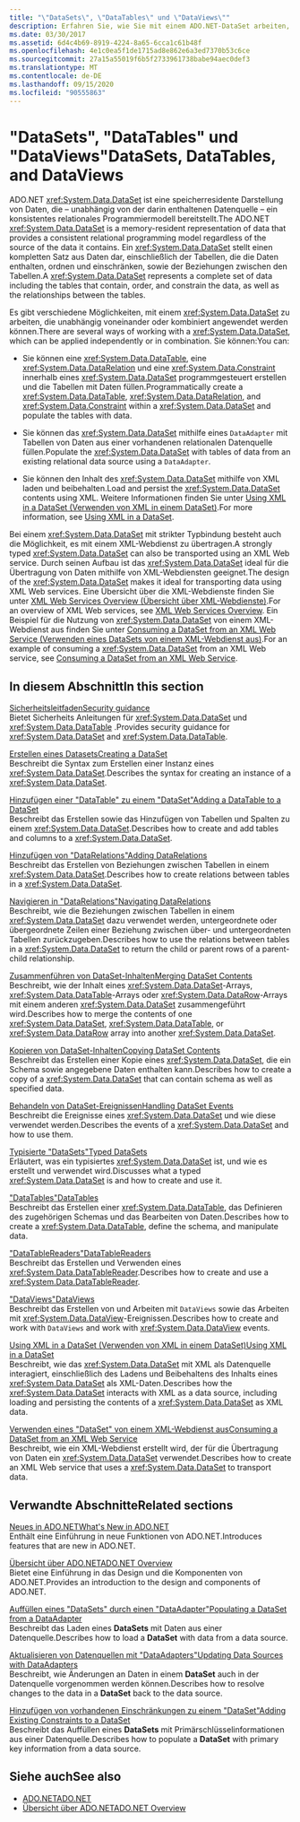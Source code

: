 ```yaml
---
title: "\"DataSets\", \"DataTables\" und \"DataViews\""
description: Erfahren Sie, wie Sie mit einem ADO.NET-DataSet arbeiten, einer Speicher Residenten Darstellung von Daten, die ein konsistentes relationales Programmiermodell bereitstellt.
ms.date: 03/30/2017
ms.assetid: 6d4c4b69-8919-4224-8a65-6cca1c61b48f
ms.openlocfilehash: 4e1c0ea5f1de1715ad8e862e6a3ed7370b53c6ce
ms.sourcegitcommit: 27a15a55019f6b5f2733961738babe94aec0def3
ms.translationtype: MT
ms.contentlocale: de-DE
ms.lasthandoff: 09/15/2020
ms.locfileid: "90555863"
---
```

# <a name="datasets-datatables-and-dataviews"></a><span data-ttu-id="1c1a4-103">"DataSets", "DataTables" und "DataViews"</span><span class="sxs-lookup"><span data-stu-id="1c1a4-103">DataSets, DataTables, and DataViews</span></span>

<span data-ttu-id="1c1a4-104">ADO.NET <xref:System.Data.DataSet> ist eine speicherresidente Darstellung von Daten, die – unabhängig von der darin enthaltenen Datenquelle – ein konsistentes relationales Programmiermodell bereitstellt.</span><span class="sxs-lookup"><span data-stu-id="1c1a4-104">The ADO.NET <xref:System.Data.DataSet> is a memory-resident representation of data that provides a consistent relational programming model regardless of the source of the data it contains.</span></span> <span data-ttu-id="1c1a4-105">Ein <xref:System.Data.DataSet> stellt einen kompletten Satz aus Daten dar, einschließlich der Tabellen, die die Daten enthalten, ordnen und einschränken, sowie der Beziehungen zwischen den Tabellen.</span><span class="sxs-lookup"><span data-stu-id="1c1a4-105">A <xref:System.Data.DataSet> represents a complete set of data including the tables that contain, order, and constrain the data, as well as the relationships between the tables.</span></span>  
  
<span data-ttu-id="1c1a4-106">Es gibt verschiedene Möglichkeiten, mit einem <xref:System.Data.DataSet> zu arbeiten, die unabhängig voneinander oder kombiniert angewendet werden können.</span><span class="sxs-lookup"><span data-stu-id="1c1a4-106">There are several ways of working with a <xref:System.Data.DataSet>, which can be applied independently or in combination.</span></span> <span data-ttu-id="1c1a4-107">Sie können:</span><span class="sxs-lookup"><span data-stu-id="1c1a4-107">You can:</span></span>  
  
- <span data-ttu-id="1c1a4-108">Sie können eine <xref:System.Data.DataTable>, eine <xref:System.Data.DataRelation> und eine <xref:System.Data.Constraint> innerhalb eines <xref:System.Data.DataSet> programmgesteuert erstellen und die Tabellen mit Daten füllen.</span><span class="sxs-lookup"><span data-stu-id="1c1a4-108">Programmatically create a <xref:System.Data.DataTable>, <xref:System.Data.DataRelation>, and <xref:System.Data.Constraint> within a <xref:System.Data.DataSet> and populate the tables with data.</span></span>  
  
- <span data-ttu-id="1c1a4-109">Sie können das <xref:System.Data.DataSet> mithilfe eines `DataAdapter` mit Tabellen von Daten aus einer vorhandenen relationalen Datenquelle füllen.</span><span class="sxs-lookup"><span data-stu-id="1c1a4-109">Populate the <xref:System.Data.DataSet> with tables of data from an existing relational data source using a `DataAdapter`.</span></span>  
  
- <span data-ttu-id="1c1a4-110">Sie können den Inhalt des <xref:System.Data.DataSet> mithilfe von XML laden und beibehalten.</span><span class="sxs-lookup"><span data-stu-id="1c1a4-110">Load and persist the <xref:System.Data.DataSet> contents using XML.</span></span> <span data-ttu-id="1c1a4-111">Weitere Informationen finden Sie unter [Using XML in a DataSet (Verwenden von XML in einem DataSet)](using-xml-in-a-dataset.md).</span><span class="sxs-lookup"><span data-stu-id="1c1a4-111">For more information, see [Using XML in a DataSet](using-xml-in-a-dataset.md).</span></span>  
  
<span data-ttu-id="1c1a4-112">Bei einem <xref:System.Data.DataSet> mit strikter Typbindung besteht auch die Möglichkeit, es mit einem XML-Webdienst zu übertragen.</span><span class="sxs-lookup"><span data-stu-id="1c1a4-112">A strongly typed <xref:System.Data.DataSet> can also be transported using an XML Web service.</span></span> <span data-ttu-id="1c1a4-113">Durch seinen Aufbau ist das <xref:System.Data.DataSet> ideal für die Übertragung von Daten mithilfe von XML-Webdiensten geeignet.</span><span class="sxs-lookup"><span data-stu-id="1c1a4-113">The design of the <xref:System.Data.DataSet> makes it ideal for transporting data using XML Web services.</span></span> <span data-ttu-id="1c1a4-114">Eine Übersicht über die XML-Webdienste finden Sie unter [XML Web Services Overview (Übersicht über XML-Webdienste)](/previous-versions/dotnet/netframework-4.0/w9fdtx28(v=vs.100)).</span><span class="sxs-lookup"><span data-stu-id="1c1a4-114">For an overview of XML Web services, see [XML Web Services Overview](/previous-versions/dotnet/netframework-4.0/w9fdtx28(v=vs.100)).</span></span> <span data-ttu-id="1c1a4-115">Ein Beispiel für die Nutzung von <xref:System.Data.DataSet> von einem XML-Webdienst aus finden Sie unter [Consuming a DataSet from an XML Web Service (Verwenden eines DataSets von einem XML-Webdienst aus)](consuming-a-dataset-from-an-xml-web-service.md).</span><span class="sxs-lookup"><span data-stu-id="1c1a4-115">For an example of consuming a <xref:System.Data.DataSet> from an XML Web service, see [Consuming a DataSet from an XML Web Service](consuming-a-dataset-from-an-xml-web-service.md).</span></span>  
  
## <a name="in-this-section"></a><span data-ttu-id="1c1a4-116">In diesem Abschnitt</span><span class="sxs-lookup"><span data-stu-id="1c1a4-116">In this section</span></span>

 [<span data-ttu-id="1c1a4-117">Sicherheitsleitfaden</span><span class="sxs-lookup"><span data-stu-id="1c1a4-117">Security guidance</span></span>](security-guidance.md)  
 <span data-ttu-id="1c1a4-118">Bietet Sicherheits Anleitungen für <xref:System.Data.DataSet> und <xref:System.Data.DataTable> .</span><span class="sxs-lookup"><span data-stu-id="1c1a4-118">Provides security guidance for <xref:System.Data.DataSet> and <xref:System.Data.DataTable>.</span></span>

 [<span data-ttu-id="1c1a4-119">Erstellen eines Datasets</span><span class="sxs-lookup"><span data-stu-id="1c1a4-119">Creating a DataSet</span></span>](creating-a-dataset.md)  
 <span data-ttu-id="1c1a4-120">Beschreibt die Syntax zum Erstellen einer Instanz eines <xref:System.Data.DataSet>.</span><span class="sxs-lookup"><span data-stu-id="1c1a4-120">Describes the syntax for creating an instance of a <xref:System.Data.DataSet>.</span></span>  
  
 [<span data-ttu-id="1c1a4-121">Hinzufügen einer "DataTable" zu einem "DataSet"</span><span class="sxs-lookup"><span data-stu-id="1c1a4-121">Adding a DataTable to a DataSet</span></span>](adding-a-datatable-to-a-dataset.md)  
 <span data-ttu-id="1c1a4-122">Beschreibt das Erstellen sowie das Hinzufügen von Tabellen und Spalten zu einem <xref:System.Data.DataSet>.</span><span class="sxs-lookup"><span data-stu-id="1c1a4-122">Describes how to create and add tables and columns to a <xref:System.Data.DataSet>.</span></span>  
  
 [<span data-ttu-id="1c1a4-123">Hinzufügen von "DataRelations"</span><span class="sxs-lookup"><span data-stu-id="1c1a4-123">Adding DataRelations</span></span>](adding-datarelations.md)  
 <span data-ttu-id="1c1a4-124">Beschreibt das Erstellen von Beziehungen zwischen Tabellen in einem <xref:System.Data.DataSet>.</span><span class="sxs-lookup"><span data-stu-id="1c1a4-124">Describes how to create relations between tables in a <xref:System.Data.DataSet>.</span></span>  
  
 [<span data-ttu-id="1c1a4-125">Navigieren in "DataRelations"</span><span class="sxs-lookup"><span data-stu-id="1c1a4-125">Navigating DataRelations</span></span>](navigating-datarelations.md)  
 <span data-ttu-id="1c1a4-126">Beschreibt, wie die Beziehungen zwischen Tabellen in einem <xref:System.Data.DataSet> dazu verwendet werden, untergeordnete oder übergeordnete Zeilen einer Beziehung zwischen über- und untergeordneten Tabellen zurückzugeben.</span><span class="sxs-lookup"><span data-stu-id="1c1a4-126">Describes how to use the relations between tables in a <xref:System.Data.DataSet> to return the child or parent rows of a parent-child relationship.</span></span>  
  
 [<span data-ttu-id="1c1a4-127">Zusammenführen von DataSet-Inhalten</span><span class="sxs-lookup"><span data-stu-id="1c1a4-127">Merging DataSet Contents</span></span>](merging-dataset-contents.md)  
 <span data-ttu-id="1c1a4-128">Beschreibt, wie der Inhalt eines <xref:System.Data.DataSet>-Arrays, <xref:System.Data.DataTable>-Arrays oder <xref:System.Data.DataRow>-Arrays mit einem anderen <xref:System.Data.DataSet> zusammengeführt wird.</span><span class="sxs-lookup"><span data-stu-id="1c1a4-128">Describes how to merge the contents of one <xref:System.Data.DataSet>, <xref:System.Data.DataTable>, or <xref:System.Data.DataRow> array into another <xref:System.Data.DataSet>.</span></span>  
  
 [<span data-ttu-id="1c1a4-129">Kopieren von DataSet-Inhalten</span><span class="sxs-lookup"><span data-stu-id="1c1a4-129">Copying DataSet Contents</span></span>](copying-dataset-contents.md)  
 <span data-ttu-id="1c1a4-130">Beschreibt das Erstellen einer Kopie eines <xref:System.Data.DataSet>, die ein Schema sowie angegebene Daten enthalten kann.</span><span class="sxs-lookup"><span data-stu-id="1c1a4-130">Describes how to create a copy of a <xref:System.Data.DataSet> that can contain schema as well as specified data.</span></span>  
  
 [<span data-ttu-id="1c1a4-131">Behandeln von DataSet-Ereignissen</span><span class="sxs-lookup"><span data-stu-id="1c1a4-131">Handling DataSet Events</span></span>](handling-dataset-events.md)  
 <span data-ttu-id="1c1a4-132">Beschreibt die Ereignisse eines <xref:System.Data.DataSet> und wie diese verwendet werden.</span><span class="sxs-lookup"><span data-stu-id="1c1a4-132">Describes the events of a <xref:System.Data.DataSet> and how to use them.</span></span>  
  
 [<span data-ttu-id="1c1a4-133">Typisierte "DataSets"</span><span class="sxs-lookup"><span data-stu-id="1c1a4-133">Typed DataSets</span></span>](typed-datasets.md)  
 <span data-ttu-id="1c1a4-134">Erläutert, was ein typisiertes <xref:System.Data.DataSet> ist, und wie es erstellt und verwendet wird.</span><span class="sxs-lookup"><span data-stu-id="1c1a4-134">Discusses what a typed <xref:System.Data.DataSet> is and how to create and use it.</span></span>  
  
 [<span data-ttu-id="1c1a4-135">"DataTables"</span><span class="sxs-lookup"><span data-stu-id="1c1a4-135">DataTables</span></span>](datatables.md)  
 <span data-ttu-id="1c1a4-136">Beschreibt das Erstellen einer <xref:System.Data.DataTable>, das Definieren des zugehörigen Schemas und das Bearbeiten von Daten.</span><span class="sxs-lookup"><span data-stu-id="1c1a4-136">Describes how to create a <xref:System.Data.DataTable>, define the schema, and manipulate data.</span></span>  
  
 [<span data-ttu-id="1c1a4-137">"DataTableReaders"</span><span class="sxs-lookup"><span data-stu-id="1c1a4-137">DataTableReaders</span></span>](datatablereaders.md)  
 <span data-ttu-id="1c1a4-138">Beschreibt das Erstellen und Verwenden eines <xref:System.Data.DataTableReader>.</span><span class="sxs-lookup"><span data-stu-id="1c1a4-138">Describes how to create and use a <xref:System.Data.DataTableReader>.</span></span>  
  
 [<span data-ttu-id="1c1a4-139">"DataViews"</span><span class="sxs-lookup"><span data-stu-id="1c1a4-139">DataViews</span></span>](dataviews.md)  
 <span data-ttu-id="1c1a4-140">Beschreibt das Erstellen von und Arbeiten mit `DataViews` sowie das Arbeiten mit <xref:System.Data.DataView>-Ereignissen.</span><span class="sxs-lookup"><span data-stu-id="1c1a4-140">Describes how to create and work with `DataViews` and work with <xref:System.Data.DataView> events.</span></span>  
  
 [<span data-ttu-id="1c1a4-141">Using XML in a DataSet (Verwenden von XML in einem DataSet)</span><span class="sxs-lookup"><span data-stu-id="1c1a4-141">Using XML in a DataSet</span></span>](using-xml-in-a-dataset.md)  
 <span data-ttu-id="1c1a4-142">Beschreibt, wie das <xref:System.Data.DataSet> mit XML als Datenquelle interagiert, einschließlich des Ladens und Beibehaltens des Inhalts eines <xref:System.Data.DataSet> als XML-Daten.</span><span class="sxs-lookup"><span data-stu-id="1c1a4-142">Describes how the <xref:System.Data.DataSet> interacts with XML as a data source, including loading and persisting the contents of a <xref:System.Data.DataSet> as XML data.</span></span>  
  
 [<span data-ttu-id="1c1a4-143">Verwenden eines "DataSet" von einem XML-Webdienst aus</span><span class="sxs-lookup"><span data-stu-id="1c1a4-143">Consuming a DataSet from an XML Web Service</span></span>](consuming-a-dataset-from-an-xml-web-service.md)  
 <span data-ttu-id="1c1a4-144">Beschreibt, wie ein XML-Webdienst erstellt wird, der für die Übertragung von Daten ein <xref:System.Data.DataSet> verwendet.</span><span class="sxs-lookup"><span data-stu-id="1c1a4-144">Describes how to create an XML Web service that uses a <xref:System.Data.DataSet> to transport data.</span></span>  
  
## <a name="related-sections"></a><span data-ttu-id="1c1a4-145">Verwandte Abschnitte</span><span class="sxs-lookup"><span data-stu-id="1c1a4-145">Related sections</span></span>

 [<span data-ttu-id="1c1a4-146">Neues in ADO.NET</span><span class="sxs-lookup"><span data-stu-id="1c1a4-146">What's New in ADO.NET</span></span>](../whats-new.md)  
 <span data-ttu-id="1c1a4-147">Enthält eine Einführung in neue Funktionen von ADO.NET.</span><span class="sxs-lookup"><span data-stu-id="1c1a4-147">Introduces features that are new in ADO.NET.</span></span>  
  
 [<span data-ttu-id="1c1a4-148">Übersicht über ADO.NET</span><span class="sxs-lookup"><span data-stu-id="1c1a4-148">ADO.NET Overview</span></span>](../ado-net-overview.md)  
 <span data-ttu-id="1c1a4-149">Bietet eine Einführung in das Design und die Komponenten von ADO.NET.</span><span class="sxs-lookup"><span data-stu-id="1c1a4-149">Provides an introduction to the design and components of ADO.NET.</span></span>  
  
 [<span data-ttu-id="1c1a4-150">Auffüllen eines "DataSets" durch einen "DataAdapter"</span><span class="sxs-lookup"><span data-stu-id="1c1a4-150">Populating a DataSet from a DataAdapter</span></span>](../populating-a-dataset-from-a-dataadapter.md)  
 <span data-ttu-id="1c1a4-151">Beschreibt das Laden eines **DataSets** mit Daten aus einer Datenquelle.</span><span class="sxs-lookup"><span data-stu-id="1c1a4-151">Describes how to load a **DataSet** with data from a data source.</span></span>  
  
 [<span data-ttu-id="1c1a4-152">Aktualisieren von Datenquellen mit "DataAdapters"</span><span class="sxs-lookup"><span data-stu-id="1c1a4-152">Updating Data Sources with DataAdapters</span></span>](../updating-data-sources-with-dataadapters.md)  
 <span data-ttu-id="1c1a4-153">Beschreibt, wie Änderungen an Daten in einem **DataSet** auch in der Datenquelle vorgenommen werden können.</span><span class="sxs-lookup"><span data-stu-id="1c1a4-153">Describes how to resolve changes to the data in a **DataSet** back to the data source.</span></span>  
  
 [<span data-ttu-id="1c1a4-154">Hinzufügen von vorhandenen Einschränkungen zu einem "DataSet"</span><span class="sxs-lookup"><span data-stu-id="1c1a4-154">Adding Existing Constraints to a DataSet</span></span>](../adding-existing-constraints-to-a-dataset.md)  
 <span data-ttu-id="1c1a4-155">Beschreibt das Auffüllen eines **DataSets** mit Primärschlüsselinformationen aus einer Datenquelle.</span><span class="sxs-lookup"><span data-stu-id="1c1a4-155">Describes how to populate a **DataSet** with primary key information from a data source.</span></span>  
  
## <a name="see-also"></a><span data-ttu-id="1c1a4-156">Siehe auch</span><span class="sxs-lookup"><span data-stu-id="1c1a4-156">See also</span></span>

- [<span data-ttu-id="1c1a4-157">ADO.NET</span><span class="sxs-lookup"><span data-stu-id="1c1a4-157">ADO.NET</span></span>](../index.md)
- [<span data-ttu-id="1c1a4-158">Übersicht über ADO.NET</span><span class="sxs-lookup"><span data-stu-id="1c1a4-158">ADO.NET Overview</span></span>](../ado-net-overview.md)
